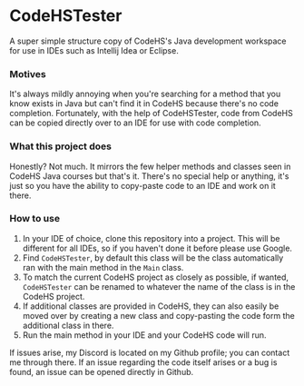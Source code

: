 # CodeHSTester
A super simple structure copy of CodeHS's Java development workspace for use in IDEs such as Intellij Idea or Eclipse.

### Motives
It's always mildly annoying when you're searching for a method that you know exists in Java but can't find it in CodeHS 
because there's no code completion. Fortunately, with the help of CodeHSTester, code from CodeHS can be copied directly
over to an IDE for use with code completion.

### What this project does
Honestly? Not much. It mirrors the few helper methods and classes seen in CodeHS Java courses but that's it. There's no
special help or anything, it's just so you have the ability to copy-paste code to an IDE and work on it there.

### How to use
1. In your IDE of choice, clone this repository into a project. This will be different for all IDEs, so if you haven't done it
before please use Google.
2. Find `CodeHSTester`, by default this class will be the class automatically ran with the main method in the `Main` class.
3. To match the current CodeHS project as closely as possible, if wanted, `CodeHSTester` can be renamed to whatever the name
of the class is in the CodeHS project.
4. If additional classes are provided in CodeHS, they can also easily be moved over by creating a new class and copy-pasting the
code form the additional class in there.
5. Run the main method in your IDE and your CodeHS code will run.

If issues arise, my Discord is located on my Github profile; you can contact me through there. If an issue regarding the code itself
arises or a bug is found, an issue can be opened directly in Github.
